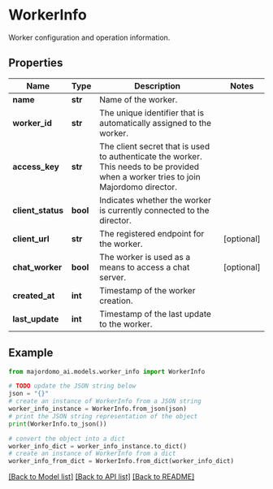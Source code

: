 # WorkerInfo

Worker configuration and operation information.

## Properties

Name | Type | Description | Notes
------------ | ------------- | ------------- | -------------
**name** | **str** | Name of the worker. | 
**worker_id** | **str** | The unique identifier that is automatically assigned to the worker. | 
**access_key** | **str** | The client secret that is used to authenticate the worker. This needs to be provided when a worker tries to join Majordomo director. | 
**client_status** | **bool** | Indicates whether the worker is currently connected to the director. | 
**client_url** | **str** | The registered endpoint for the worker. | [optional] 
**chat_worker** | **bool** | The worker is used as a means to access a chat server. | [optional] 
**created_at** | **int** | Timestamp of the worker creation. | 
**last_update** | **int** | Timestamp of the last update to the worker. | 

## Example

```python
from majordomo_ai.models.worker_info import WorkerInfo

# TODO update the JSON string below
json = "{}"
# create an instance of WorkerInfo from a JSON string
worker_info_instance = WorkerInfo.from_json(json)
# print the JSON string representation of the object
print(WorkerInfo.to_json())

# convert the object into a dict
worker_info_dict = worker_info_instance.to_dict()
# create an instance of WorkerInfo from a dict
worker_info_from_dict = WorkerInfo.from_dict(worker_info_dict)
```
[[Back to Model list]](../README.md#documentation-for-models) [[Back to API list]](../README.md#documentation-for-api-endpoints) [[Back to README]](../README.md)


